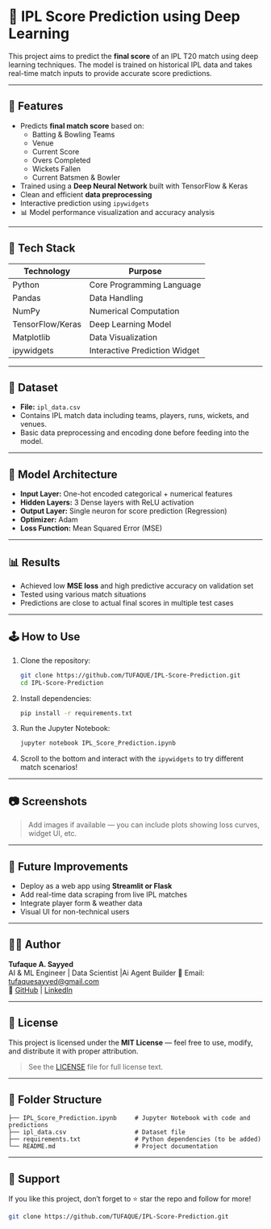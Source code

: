 # 🏏 IPL Score Prediction using Deep Learning

This project aims to predict the **final score** of an IPL T20 match using deep learning techniques. The model is trained on historical IPL data and takes real-time match inputs to provide accurate score predictions.

---

## 🚀 Features

- Predicts **final match score** based on:
  - Batting & Bowling Teams
  - Venue
  - Current Score
  - Overs Completed
  - Wickets Fallen
  - Current Batsmen & Bowler
- Trained using a **Deep Neural Network** built with TensorFlow & Keras
- Clean and efficient **data preprocessing**
- Interactive prediction using `ipywidgets`
- 📊 Model performance visualization and accuracy analysis

---

## 🧪 Tech Stack

| Technology     | Purpose                              |
|----------------|--------------------------------------|
| Python         | Core Programming Language            |
| Pandas         | Data Handling                        |
| NumPy          | Numerical Computation                |
| TensorFlow/Keras| Deep Learning Model                 |
| Matplotlib     | Data Visualization                   |
| ipywidgets     | Interactive Prediction Widget        |

---

## 📂 Dataset

- **File:** `ipl_data.csv`
- Contains IPL match data including teams, players, runs, wickets, and venues.
- Basic data preprocessing and encoding done before feeding into the model.

---

## 🧠 Model Architecture

- **Input Layer:** One-hot encoded categorical + numerical features
- **Hidden Layers:** 3 Dense layers with ReLU activation
- **Output Layer:** Single neuron for score prediction (Regression)
- **Optimizer:** Adam
- **Loss Function:** Mean Squared Error (MSE)

---

## 📊 Results

- Achieved low **MSE loss** and high predictive accuracy on validation set
- Tested using various match situations
- Predictions are close to actual final scores in multiple test cases

---

## 🕹 How to Use

1. Clone the repository:
   ```bash
   git clone https://github.com/TUFAQUE/IPL-Score-Prediction.git
   cd IPL-Score-Prediction
   ```

2. Install dependencies:
   ```bash
   pip install -r requirements.txt
   ```

3. Run the Jupyter Notebook:
   ```bash
   jupyter notebook IPL_Score_Prediction.ipynb
   ```

4. Scroll to the bottom and interact with the `ipywidgets` to try different match scenarios!

---

## 📷 Screenshots

> Add images if available — you can include plots showing loss curves, widget UI, etc.

---

## 📌 Future Improvements

- Deploy as a web app using **Streamlit or Flask**
- Add real-time data scraping from live IPL matches
- Integrate player form & weather data
- Visual UI for non-technical users

---

## 👨‍💻 Author

**Tufaque A. Sayyed**  
AI & ML Engineer | Data Scientist |Ai Agent Builder
📧 Email: tufaquesayyed@gmail.com  
🔗 [GitHub](https://github.com/TUFAQUE) | [LinkedIn](https://www.linkedin.com/in/tufaque-sayyed-843596364/)

---

## 📄 License

This project is licensed under the **MIT License** — feel free to use, modify, and distribute it with proper attribution.

> See the [LICENSE](LICENSE) file for full license text.

---

## 📁 Folder Structure

```
├── IPL_Score_Prediction.ipynb     # Jupyter Notebook with code and predictions
├── ipl_data.csv                   # Dataset file
├── requirements.txt               # Python dependencies (to be added)
└── README.md                      # Project documentation
```

---

## 🙌 Support

If you like this project, don’t forget to ⭐ star the repo and follow for more!

```bash
git clone https://github.com/TUFAQUE/IPL-Score-Prediction.git
```

